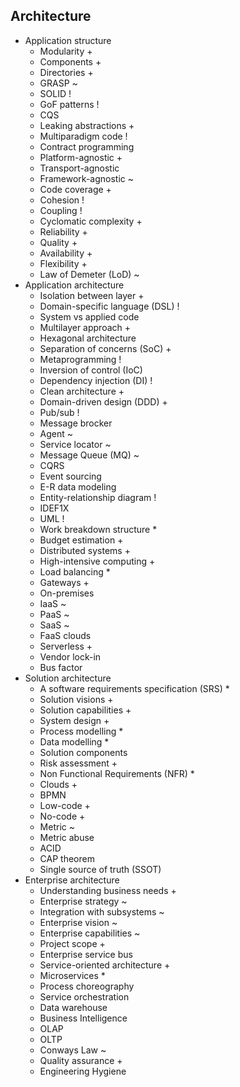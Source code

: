 ## Architecture

- Application structure
  - Modularity +
  - Components +
  - Directories +
  - GRASP ~
  - SOLID !
  - GoF patterns !
  - CQS
  - Leaking abstractions +
  - Multiparadigm code !
  - Contract programming
  - Platform-agnostic +
  - Transport-agnostic
  - Framework-agnostic ~
  - Code coverage +
  - Cohesion !
  - Coupling !
  - Cyclomatic complexity +
  - Reliability +
  - Quality +
  - Availability +
  - Flexibility +
  - Law of Demeter (LoD) ~
- Application architecture
  - Isolation between layer +
  - Domain-specific language (DSL) !
  - System vs applied code
  - Multilayer approach +
  - Hexagonal architecture
  - Separation of concerns (SoC) +
  - Metaprogramming !
  - Inversion of control (IoC)
  - Dependency injection (DI) !
  - Clean architecture +
  - Domain-driven design (DDD) +
  - Pub/sub !
  - Message brocker
  - Agent ~
  - Service locator ~
  - Message Queue (MQ) ~
  - CQRS
  - Event sourcing
  - E-R data modeling
  - Entity-relationship diagram !
  - IDEF1X
  - UML !
  - Work breakdown structure *
  - Budget estimation +
  - Distributed systems +
  - High-intensive computing +
  - Load balancing *
  - Gateways +
  - On-premises
  - IaaS ~
  - PaaS ~
  - SaaS ~
  - FaaS clouds
  - Serverless +
  - Vendor lock-in
  - Bus factor
- Solution architecture
  - A software requirements specification (SRS) *
  - Solution visions +
  - Solution capabilities +
  - System design +
  - Process modelling *
  - Data modelling *
  - Solution components
  - Risk assessment +
  - Non Functional Requirements (NFR) *
  - Clouds +
  - BPMN
  - Low-code +
  - No-code +
  - Metric ~
  - Metric abuse
  - ACID
  - CAP theorem
  - Single source of truth (SSOT)
- Enterprise architecture
  - Understanding business needs +
  - Enterprise strategy ~
  - Integration with subsystems ~
  - Enterprise vision ~
  - Enterprise capabilities ~
  - Project scope +
  - Enterprise service bus
  - Service-oriented architecture +
  - Microservices *
  - Process choreography
  - Service orchestration
  - Data warehouse
  - Business Intelligence
  - OLAP
  - OLTP
  - Conways Law ~
  - Quality assurance +
  - Engineering Hygiene
